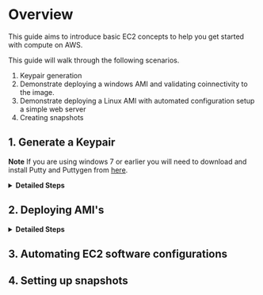 # Overview

This guide aims to introduce basic EC2 concepts to help you get started with compute on AWS.

This guide will walk through the following scenarios.

1. Keypair generation
1. Demonstrate deploying a windows AMI and validating coinnectivity to the image.
2. Demonstrate deploying a Linux AMI with automated configuration setup a simple web server
3. Creating snapshots

## 1. Generate a Keypair

**Note** If you are using windows 7 or earlier you will need to download and install Putty and Puttygen from [here](https://www.chiark.greenend.org.uk/~sgtatham/putty/latest.html).

<details>
<summary><strong>Detailed Steps</strong></summary><p>
From the AWS console search for EC2 in the search box and select the service. 

<p align="left">
  <img width="400" src="https://github.com/charliejllewellyn/aws-kickstarter/blob/master/Day1/5-EC2_Build/images/EC2_console.png">
</p>

From the left-hand menu select **Key Pairs**. 

<p align="left">
  <img width="400" src="https://github.com/charliejllewellyn/aws-kickstarter/blob/master/Day1/5-EC2_Build/images/Key_Pair_menu.png">
</p>

Click the **Create Key Pair** button and enter a name for the *ks-keypair* for the demo. This will download the private key to your local machine.

<p align="left">
  <img width="400" src="https://github.com/charliejllewellyn/aws-kickstarter/blob/master/Day1/5-EC2_Build/images/Create_key_pair.png">
</p>

**Note** If you are running windows you need to follow [these instructions](https://aws.amazon.com/premiumsupport/knowledge-center/convert-pem-file-into-ppk/) to convert the key to putty.

</details>

## 2. Deploying AMI's

<details>
<summary><strong>Detailed Steps</strong></summary><p>
</details>

## 3. Automating EC2 software configurations

## 4. Setting up snapshots
